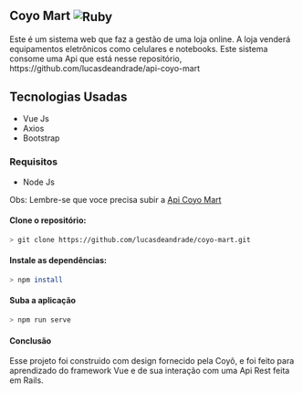 <h2>
   Coyo Mart
   <img align="center" alt="Ruby" src="https://img.shields.io/badge/Vue.js-35495E?style=for-the-badge&logo=vue.js&logoColor=4FC08D">
</h2>
Este é um sistema web que faz a gestão de uma loja online. A loja venderá equipamentos eletrônicos como celulares e notebooks. Este sistema consome uma Api que está nesse repositório, https://github.com/lucasdeandrade/api-coyo-mart 

## Tecnologias Usadas
- Vue Js
- Axios
- Bootstrap

### Requisitos
- Node Js

Obs: Lembre-se que voce precisa subir a 
<a href = "https://github.com/lucasdeandrade/api-coyo-mart">Api Coyo Mart</a>

#### Clone o repositório:
```bash
> git clone https://github.com/lucasdeandrade/coyo-mart.git
```
#### Instale as dependências:
```bash
> npm install
```

#### Suba a aplicação
```bash
> npm run serve
```

#### Conclusão
Esse projeto foi construido com design fornecido pela Coyô, e foi feito para aprendizado do framework Vue e de sua interação com uma Api Rest feita em Rails.
